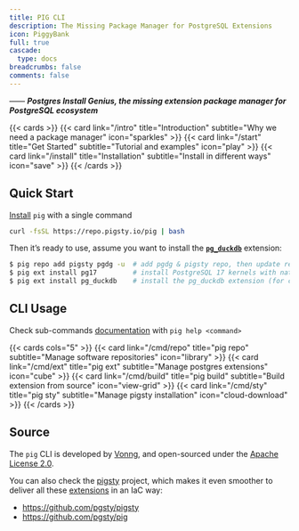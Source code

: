 ```yaml
---
title: PIG CLI
description: The Missing Package Manager for PostgreSQL Extensions
icon: PiggyBank
full: true
cascade:
  type: docs
breadcrumbs: false
comments: false
---
```



—— ***Postgres Install Genius, the missing extension package manager for PostgreSQL ecosystem***

{{< cards >}}
{{< card link="/intro"   title="Introduction" subtitle="Why we need a package manager" icon="sparkles" >}}
{{< card link="/start"   title="Get Started"  subtitle="Tutorial and examples"         icon="play" >}}
{{< card link="/install" title="Installation" subtitle="Install in different ways" icon="save" >}}
{{< /cards >}}



## Quick Start

[Install](/install) `pig` with a single command

```bash tab="Global"
curl -fsSL https://repo.pigsty.io/pig | bash
```


Then it’s ready to use, assume you want to install the [**`pg_duckdb`**](/e/pg_duckdb/) extension:

```bash
$ pig repo add pigsty pgdg -u  # add pgdg & pigsty repo, then update repo cache
$ pig ext install pg17         # install PostgreSQL 17 kernels with native PGDG packages
$ pig ext install pg_duckdb    # install the pg_duckdb extension (for current pg17)
```


## CLI Usage

Check sub-commands [documentation](/cmd) with `pig help <command>`

{{< cards cols="5"  >}}
{{< card link="/cmd/repo"  title="pig repo"  subtitle="Manage software repositories" icon="library" >}}
{{< card link="/cmd/ext"   title="pig ext"   subtitle="Manage postgres extensions"   icon="cube" >}}
{{< card link="/cmd/build" title="pig build" subtitle="Build extension from source"  icon="view-grid" >}}
{{< card link="/cmd/sty"   title="pig sty"   subtitle="Manage pigsty installation"   icon="cloud-download" >}}
{{< /cards >}}



## Source

The `pig` CLI is developed by [Vonng](https://blog.vonng.com/en/), and open-sourced under the [Apache License 2.0](https://github.com/pgsty/pig/?tab=Apache-2.0-1-ov-file#readme).

You can also check the [pigsty](https://pgsty.com) project, which makes it even smoother to deliver all these [extensions](/usage) in an IaC way:

- https://github.com/pgsty/pigsty
- https://github.com/pgsty/pig
